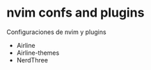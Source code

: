 # nvim confs and plugins

Configuraciones de nvim y plugins

- Airline
- Airline-themes
- NerdThree
